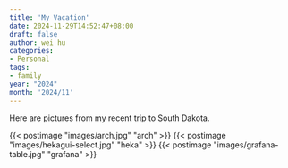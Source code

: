 ```yaml
---
title: 'My Vacation'
date: 2024-11-29T14:52:47+08:00
draft: false
author: wei hu
categories:
- Personal
tags:
- family
year: "2024"
month: '2024/11'
---
```


Here are pictures from my recent trip to South Dakota.

{{< postimage "images/arch.jpg" "arch" >}}
{{< postimage "images/hekagui-select.jpg" "heka" >}}
{{< postimage "images/grafana-table.jpg" "grafana" >}}
<!--more-->
